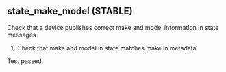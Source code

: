 
## state_make_model (STABLE)

Check that a device publishes correct make and model information in state messages

1. Check that make and model in state matches make in metadata

Test passed.
